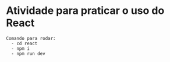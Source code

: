 # Atividade para praticar o uso do React

```
Comando para rodar:
  - cd react
  - npm i
  - npm run dev
```
